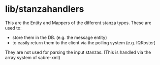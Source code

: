 lib/stanzahandlers
===

This are the Entity and Mappers of the different stanza types. These are used to:
 - store them in the DB. (e.g. the message entity)
 - to easily return them to the client via the polling system (e.g. IQRoster)
 
 
They are not used for parsing the input stanzas. (This is handled via the array system of sabre-xml)